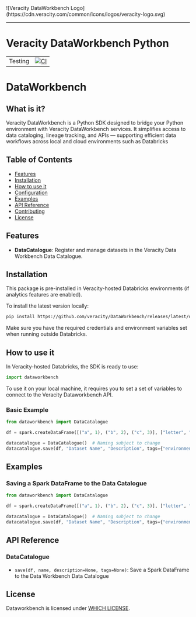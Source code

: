 <picture align="center">
  <source media="(prefers-color-scheme: dark)" srcset="https://cdn.veracity.com/common/icons/logos/veracity-logo.svg">
  ![Veracity DataWorkbench Logo](https://cdn.veracity.com/common/icons/logos/veracity-logo.svg)
</picture>

-----------------

# Veracity DataWorkbench Python

| | |
| --- | --- |
| Testing | [![CI](https://github.com/veracity/DataWorkbench/actions/workflows/ci.yml/badge.svg)](https://github.com/veracity/DataWorkbench/actions/workflows/ci.yml) |


# DataWorkbench

## What is it?
Veracity DataWorkbench is a Python SDK designed to bridge your Python environment with Veracity DataWorkbench services. It simplifies access to data cataloging, lineage tracking, and APIs — supporting efficient data workflows across local and cloud environments such as Databricks


## Table of Contents
- [Features](#features)
- [Installation](#installation)
- [How to use it](#how-to-use-it)
- [Configuration](#configuration)
- [Examples](#examples)
- [API Reference](#api-reference)
- [Contributing](#contributing)
- [License](#license)

## Features
- **DataCatalogue**: Register and manage datasets in the Veracity Data Workbench Data Catalogue.

## Installation
This package is pre-installed in Veracity-hosted Databricks environments (if analytics features are enabled).

To install the latest version locally:

```sh
pip install https://github.com/veracity/DataWorkbench/releases/latest/download/dataworkbench-1.0-py3-none-any.whl
```
Make sure you have the required credentials and environment variables set when running outside Databricks.


## How to use it
In Veracity-hosted Databricks, the SDK is ready to use:

```python
import dataworkbench
```

To use it on your local machine, it requires you to set a set of variables to connect to the Veracity Dataworkbench API.

### Basic Example

```python
from dataworkbench import DataCatalogue

df = spark.createDataFrame([("a", 1), ("b", 2), ("c", 3)], ["letter", "number"])

datacatalogue = DataCatalogue()  # Naming subject to change
datacatalogue.save(df, "Dataset Name", "Description", tags={"environment": ["test"]})
```

## Examples

### Saving a Spark DataFrame to the Data Catalogue

```python
from dataworkbench import DataCatalogue

df = spark.createDataFrame([("a", 1), ("b", 2), ("c", 3)], ["letter", "number"])

datacatalogue = DataCatalogue()  # Naming subject to change
datacatalogue.save(df, "Dataset Name", "Description", tags={"environment": ["test"]})
```

## API Reference

### DataCatalogue

- `save(df, name, description=None, tags=None)`: Save a Spark DataFrame to the Data Workbench Data Catalogue


## License

Dataworkbench is licensed under [WHICH LICENSE](LICENSE).
